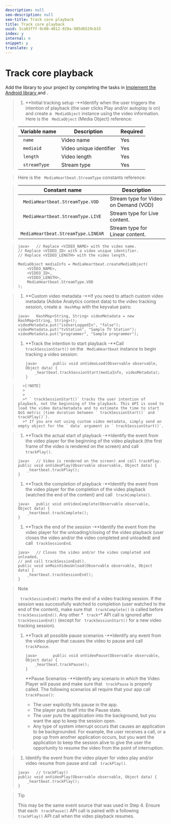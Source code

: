 ```yaml
---
description: null
seo-description: null
seo-title: Track core playback
title: Track core playback
uuid: 5ca03fff-9c00-4012-929a-985d6529cb15
index: y
internal: n
snippet: y
translate: y
---
```


# Track core playback

Add the library to your project by completing the tasks in [ Implement the Android library ](c_vhl_imp-lib-android.md#concept_A72BFE683F4A4A3397FD0C71E955DF07) and [](t_vhl_set-up-vid-track-feat_android.md).

>1. **Initial tracking setup -**Identify when the user triggers the intention of playback (the user clicks Play and/or autoplay is on) and create a ` MediaObject` instance using the video information.
>   Here is the ` MediaObject` (Media Object) reference: 


>   |  Variable name  | Description  | Required  |
>   |---|---|---|
>   |  ` name`  | Video name  | Yes  |
>   |  ` mediaid`  | Video unique identifier  | Yes  |
>   |  ` length`  | Video length  | Yes  |
>   |  ` streamType`  | Stream type  | Yes  |

>   Here is the ` MediaHeartbeat.StreamType` constants reference: 


>   |  Constant name  | Description  |
>   |---|---|
>   |  ` MediaHeartbeat.StreamType.VOD`  | Stream type for Video on Demand (VOD)  |
>   |  ` MediaHeartbeat.StreamType.LIVE`  | Stream type for Live content.  |
>   |  ` MediaHeartbeat.StreamType.LINEAR`  | Stream type for Linear content.  |

>
>   ```
>   java>   // Replace <VIDEO_NAME> with the video name. 
>   // Replace <VIDEO_ID> with a video unique identifier. 
>   // Replace <VIDEO_LENGTH> with the video length.  
>    
>   MediaObject mediaInfo = MediaHeartbeat.createMediaObject(  
>       <VIDEO_NAME>,  
>       <VIDEO_ID>,  
>       <VIDEO_LENGTH>,  
>       MediaHeartbeat.StreamType.VOD 
>   );
>   ```

>
>1. **Custom video metadata -**If you need to attach custom video metadata (Adobe Analytics context data) to the video tracking session, create a ` HashMap` with the key­value pairs:
>
>   ```
>   java>   HashMap<String, String> videoMetadata = new HashMap<String, String>(); 
>   videoMetadata.put("isUserLoggedIn", "false"); 
>   videoMetadata.put("tvStation", "Sample TV Station"); 
>   videoMetadata.put("programmer", "Sample programmer"); 
>   
>   ```
>
>1. **Track the intention to start playback -**Call ` trackSessionStart()` on the ` MediaHeartbeat` instance to begin tracking a video session:
>    
>       ```
>       java>       public void onVideoLoad(Observable observable, Object data) {  
>           _heartbeat.trackSessionStart(mediaInfo, videoMetadata); 
>       }
>       ```

>       >[!NOTE]
>       >
>       >
>       >* ` trackSessionStart()` tracks the user intention of playback, not the beginning of the playback. This API is used to load the video data/metadata and to estimate the time to start QoS metric (time duration between ` trackSessionStart()` and ` trackPlay()`).
>       >* If you are not using custom video metadata, simply send an empty object for the ` data` argument in ` trackSessionStart()`.

>    
>1. **Track the actual start of playback -**Identify the event from the video player for the beginning of the video playback (the first frame of the video is rendered on the screen) and call ` trackPlay()`.
>
>   ```
>   java>   // Video is rendered on the screen) and call trackPlay.  
>   public void onVideoPlay(Observable observable, Object data) { 
>       _heartbeat.trackPlay(); 
>   }
>   ```
>
>1. **Track the completion of playback -**Identify the event from the video player for the completion of the video playback (watched the end of the content) and call ` trackComplete()`.
>
>   ```
>   java>   public void onVideoComplete(Observable observable, Object data) { 
>       _heartbeat.trackComplete(); 
>   }
>   ```
>
>1. **Track the end of the session -**Identify the event from the video player for the unloading/closing of the video playback (user closes the video and/or the video completed and unloaded) and call ` trackSessionEnd`.
>
>   ```
>   java>   // Closes the video and/or the video completed and unloaded,  
>   // and call trackSessionEnd().  
>   public void onMainVideoUnload(Observable observable, Object data) {  
>       _heartbeat.trackSessionEnd(); 
>   }
>   ```

>   >[!NOTE]
>   >
>   >` trackSessionEnd()` marks the end of a video tracking session. If the session was successfully watched to completion (user watched to the end of the content), make sure that ` trackComplete()` is called before ` trackSessionEnd()`. Any other * ` track*`* API call is ignored after ` trackSessionEnd()` (except for ` trackSessionStart()` for a new video tracking session). 
>
>1. **Track all possible pause scenarios -**Identify any event from the video player that causes the video to pause and call ` trackPause`.
>    
>       ```
>       java>       public void onVideoPause(Observable observable, Object data) {  
>           _heartbeat.trackPause(); 
>       }
>       ```
>       **Pause Scenarios -**Identify any scenario in which the Video Player will pause and make sure that ` trackPause` is properly called. The following scenarios all require that your app call ` trackPause()`: 
>    
>    * The user explicitly hits pause in the app.
>    * The player puts itself into the Pause state.
>    * The user puts the application into the background, but you want the app to keep the session open.
>    * Any type of system interrupt occurs that causes an application to be backgrounded. For example, the user receives a call, or a pop up from another application occurs, but you want the application to keep the session alive to give the user the opportunity to resume the video from the point of interruption.

>    
>1. Identify the event from the video player for video play and/or video resume from pause and call ` trackPlay()`.
>
>   ```
>   java>   // trackPlay() 
>   public void onVideoPlay(Observable observable, Object data) {  
>       _heartbeat.trackPlay(); 
>   } 
>   
>   ```

>   >[!TIP]
>   >
>   >This may be the same event source that was used in Step 4. Ensure that each ` trackPause()` API call is paired with a following ` trackPlay()` API call when the video playback resumes. 
>
